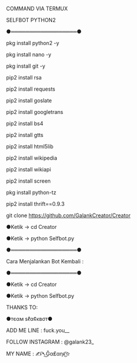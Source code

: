 COMMAND VIA TERMUX

SELFBOT PYTHON2

●══════════════════●

pkg install python2 -y

pkg install nano -y

pkg install git -y

pip2 install rsa

pip2 install requests

pip2 install goslate

pip2 install googletrans

pip2 install bs4

pip2 install gtts

pip2 install html5lib

pip2 install wikipedia

pip2 install wikiapi

pip2 install screen

pkg install python-tz

pip2 install thrift==0.9.3

git clone https://github.com/GalankCreator/Creator

●Ketik -> cd Creator

●Ketik -> python Selfbot.py

●══════════════════●

Cara Menjalankan Bot Kembali :

●══════════════════●

●Ketik -> cd Creator

●Ketik -> python Selfbot.py

THANKS TO:

●тєαм ѕℓα¢ĸвσт●

ADD ME LINE : fuck.you__

FOLLOW INSTAGRAM : @galank23_

MY NAME : ✍͡➴͜Ĝα₤αηĸ͜͡✫
